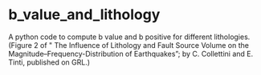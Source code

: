 # b_value_and_lithology
A python code to compute b value and b positive for different lithologies.  (Figure 2 of " The Influence of Lithology and Fault Source Volume on the Magnitude–Frequency-Distribution of Earthquakes”; by C. Collettini and E. Tinti, published on GRL.)
